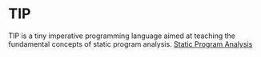 TIP
=======================
TIP is a tiny imperative programming language aimed at teaching the fundamental concepts of static program analysis.  [Static Program Analysis](https://cs.au.dk/~amoeller/spa/)
